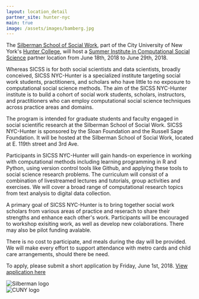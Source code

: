 ```yaml
---
layout: location_detail
partner_site: hunter-nyc
main: true
image: /assets/images/bamberg.jpg
---
```


The [Silberman School of Social Work](http://sssw.hunter.cuny.edu/ssw/), part of the City University of New York's [Hunter 
College](http://www.hunter.cuny.edu/main/), will host a [Summer Institute in Computational Social Science](https://compsocialscience.github.io/summer-institute/) partner location from June 18th, 2018 to June 29th, 2018.

Whereas SICSS is for both social scientists and data scientists, broadly conceived, SICSS NYC-Hunter is a specialized
institute targeting social work students, practitioners, and scholars who have little to no exposure to computational social
science methods. The aim of the SICSS NYC-Hunter institute is to build a cohort of social work students, scholars, 
instructors, and practitioners who can employ computational social science techniques across practice areas and domains. 

The program is intended for graduate students and faculty engaged in social scientific research at the
Silberman School of Social Work. SICSS NYC-Hunter is sponsored by the Sloan Foundation and
the Russell Sage Foundation. It will be hosted at the Silberman School of Social Work, located at E. 119th street and 3rd Ave.

Participants in SICSS NYC-Hunter will gain hands-on experience in working with computational methods including learning
programming in R and Python, using version control tools like Github, and applying these tools to social science research 
problems. The curriculum will consist of a combination of livestreamed lectures and tutorials, group activities and exercises.
We will cover a broad range of computational research topics from text analysis to digital data collection.

A primary goal of SICSS NYC-Hunter is to bring together social work scholars from various areas of practice and reserach to 
share their strengths and enhance each other's work. Participants will be encouraged to workshop exisiting work, as well as develop new colaborations. There may also be pilot funding avalable. 

There is no cost to participate, and meals during the day will be provided. We will make every effort to support attendance with metro cards and child care arrangements, should there be need. 

To apply, please submit a short application by Friday, June 1st, 2018. [View application here](apply)

<div class="row">
  <div class="col-sm-6"><img class="img-responsive" alt="Silberman logo" src="{{ site.baseurl }}{% link 2018/hunter-nyc/images/silberman_logo.png %}"></div>
  <div class="col-sm-6"><img class="img-responsive" alt="CUNY logo" src="{{ site.baseurl }}{% link 2018/hunter-nyc/images/cuny_logo.png %}"></div>
</div>
